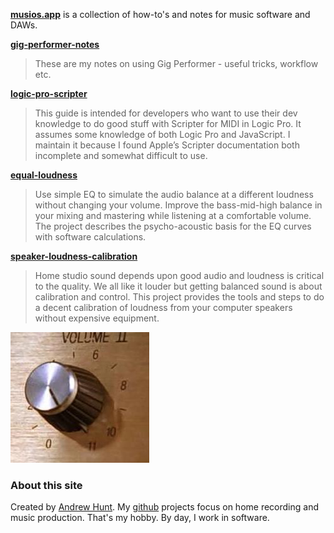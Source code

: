 [**musios.app**](https://www.musios.app) is a collection of how-to's and notes for music software and DAWs.

**[gig-performer-notes](https://andrewjhunt.github.io/gig-performer-notes/)**

> These are my notes on using Gig Performer - useful tricks, workflow etc.

**[logic-pro-scripter](https://andrewjhunt.github.io/logic-pro-scripter/)**

> This guide is intended for developers who want to use their dev knowledge to do good stuff with Scripter for MIDI in Logic Pro. It assumes some knowledge of both Logic Pro and JavaScript. I maintain it because I found Apple’s Scripter documentation both incomplete and somewhat difficult to use.

**[equal-loudness](https://andrewjhunt.github.io/equal-loudness)**

> Use simple EQ to simulate the audio balance at a different loudness without changing your volume. Improve the bass-mid-high balance in your mixing and mastering while listening at a comfortable volume.  The project describes the psycho-acoustic basis for the EQ curves with software calculations.

**[speaker-loudness-calibration](https://andrewjhunt.github.io/speaker-loudness-calibration)**

> Home studio sound depends upon good audio and loudness is critical to the quality. We all like it louder but getting balanced sound is about calibration and control. This project provides the tools and steps to do a decent calibration of loudness from your computer speakers without expensive equipment.

![Nigel Tufnel: "These go to eleven"](https://github.com/andrewjhunt/speaker-loudness-calibration/raw/main/images/volume11.jpg)

### About this site


Created by <a href='https://github.com/andrewjhunt'>Andrew Hunt</a>. My <a href='https://github.com/andrewjhunt'>github</a> projects focus on home recording and music production. That's my hobby. By day, I work in software.
